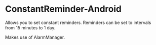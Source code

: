 # ConstantReminder-Android

Allows you to set constant reminders. Reminders can be set to intervals from 15 minutes to 1 day.

Makes use of AlarmManager.
